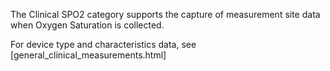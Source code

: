 The Clinical SPO2 category supports the capture of measurement site data when Oxygen
Saturation is collected.

For device type and characteristics data, see [general_clinical_measurements.html]